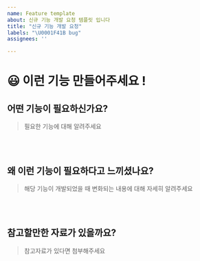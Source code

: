 ```yaml
---
name: Feature template
about: 신규 기능 개발 요청 템플릿 입니다
title: "신규 기능 개발 요청"
labels: "\U0001F41B bug"
assignees: ''

---
```


# 😃 이런 기능 만들어주세요 !

## 어떤 기능이 필요하신가요?

> 필요한 기능에 대해 알려주세요




<br><br>

## 왜 이런 기능이 필요하다고 느끼셨나요?

> 해당 기능이 개발되었을 때 변화되는 내용에 대해 자세히 알려주세요




<br><br>

## 참고할만한 자료가 있을까요?

> 참고자료가 있다면 첨부해주세요




<br><br>
